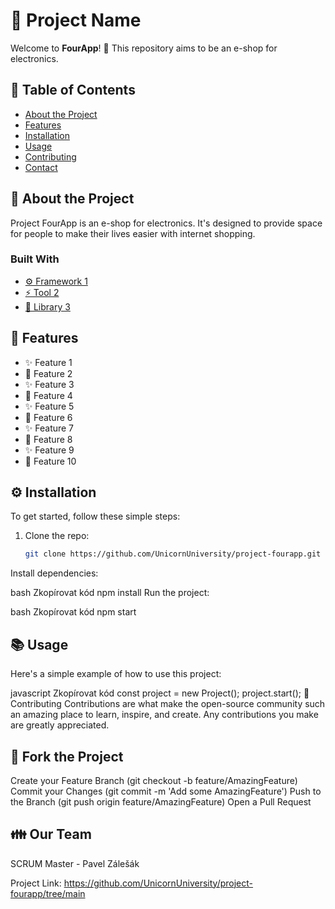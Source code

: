 # 🚀 Project Name

Welcome to **FourApp**! 🎉 This repository aims to be an e-shop for electronics.

## 📖 Table of Contents

- [About the Project](#about-the-project)
- [Features](#features)
- [Installation](#installation)
- [Usage](#usage)
- [Contributing](#fork-the-project)
- [Contact](#our-team)

## 📝 About the Project

Project FourApp is an e-shop for electronics. It's designed to provide space for people to make their lives easier with internet shopping.

### Built With

- [⚙️ Framework 1](https://link-to-framework.com)
- [⚡️ Tool 2](https://link-to-tool.com)
- [🚀 Library 3](https://link-to-library.com)

## 🌟 Features

- ✨ Feature 1
- 🚀 Feature 2
- ✨ Feature 3
- 🚀 Feature 4
- ✨ Feature 5
- 🚀 Feature 6
- ✨ Feature 7
- 🚀 Feature 8
- ✨ Feature 9
- 🚀 Feature 10

## ⚙️ Installation

To get started, follow these simple steps:

1. Clone the repo:
   ```bash
   git clone https://github.com/UnicornUniversity/project-fourapp.git
Install dependencies:

bash
Zkopírovat kód
npm install
Run the project:

bash
Zkopírovat kód
npm start

## 📚 Usage
Here's a simple example of how to use this project:

javascript
Zkopírovat kód
const project = new Project();
project.start();
🤝 Contributing
Contributions are what make the open-source community such an amazing place to learn, inspire, and create. Any contributions you make are greatly appreciated.

## 🔱 Fork the Project
Create your Feature Branch (git checkout -b feature/AmazingFeature)
Commit your Changes (git commit -m 'Add some AmazingFeature')
Push to the Branch (git push origin feature/AmazingFeature)
Open a Pull Request

## 👪 Our Team
SCRUM Master - Pavel Zálešák

Project Link: https://github.com/UnicornUniversity/project-fourapp/tree/main
